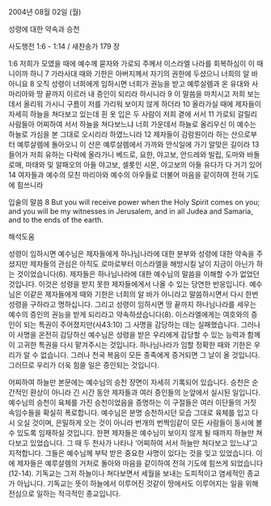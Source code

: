 2004년 08월 02일 (월)

성령에 대한 약속과 승천



사도행전 1:6 - 1:14 / 새찬송가 179 장


1:6 저희가 모였을 때에 예수께 묻자와 가로되 주께서 이스라엘 나라를 회복하심이 이 때니이까 하니 7 가라사대 때와 기한은 아버지께서 자기의 권한에 두셨으니 너희의 알 바 아니요 8 오직 성령이 너희에게 임하시면 너희가 권능을 받고 예루살렘과 온 유대와 사마리아와 땅 끝까지 이르러 내 증인이 되리라 하시니라 9 이 말씀을 마치시고 저희 보는 데서 올리워 가시니 구름이 저를 가리워 보이지 않게 하더라 10 올라가실 때에 제자들이 자세히 하늘을 쳐다보고 있는데 흰 옷 입은 두 사람이 저희 곁에 서서 11 가로되 갈릴리 사람들아 어찌하여 서서 하늘을 쳐다보느냐 너희 가운데서 하늘로 올리우신 이 예수는 하늘로 가심을 본 그대로 오시리라 하였느니라 12 제자들이 감람원이라 하는 산으로부터 예루살렘에 돌아오니 이 산은 예루살렘에서 가까와 안식일에 가기 알맞은 길이라 13 들어가 저희 유하는 다락에 올라가니 베드로, 요한, 야고보, 안드레와 빌립, 도마와 바돌로매, 마태와 및 알패오의 아들 야고보, 셀롯인 시몬, 야고보의 아들 유다가 다 거기 있어 14 여자들과 예수의 모친 마리아와 예수의 아우들로 더불어 마음을 같이하여 전혀 기도에 힘쓰니라 

입술의 말씀 
8 But you will receive power when the Holy Spirit comes on you; and you will be my witnesses in Jerusalem, and in all Judea and Samaria, and to the ends of the earth.

해석도움





성령이 임하시면 
예수님은 제자들에게 하나님나라에 대한 분부와 성령에 대한 약속을 주셨지만 제자들의 관심은 아직도 로마로부터 이스라엘을 해방시킬 날이 지금이 아닌가 하는 것이었습니다(6). 제자들은 하나님나라에 대한 예수님의 말씀을 이해할 수가 없었던 것입니다. 이것은 성령을 받지 못한 제자들에게서 나올 수 있는 당연한 반응입니다. 예수님은 이같은 제자들에게 때와 기한은 너희의 알 바가 아니라고 말씀하시면서 다시 한번 성령을 구하라고 명하십니다. 그리고 성령이 임하시면 땅 끝까지 하나님나라를 세우는 예수의 증인의 권능을 받게 되리라고 약속하셨습니다(8). 이스라엘에게는 여호와의 증인이 되는 특권이 주어졌지만(사43:10) 그 사명을 감당하는 데는 실패했습니다. 그러나 이 사명을 온전히 감당하신 예수님은 성령을 받은 우리에게 감당할 수 있는 능력과 함께 이 고귀한 특권을 다시 맡겨주시는 것입니다. 하나님나라가 임할 정확한 때와 기한은 우리가 알 수 없습니다. 그러나 천국 복음이 모든 종족에게 증거되면 그 날이 올 것입니다. 그러므로 우리가 더욱 힘쓸 일은 증인되는 것입니다.   

어찌하여 하늘만 
본문에는 예수님의 승천 장면이 자세히 기록되어 있습니다. 승천은 순간적인 환상이 아니라 긴 시간 동안 제자들과 여러 증인들의 눈앞에서 실시된 일입니다. 예수님의 승천이 육체를 가진 승천이었음을 증명하는 이 구절들은 여러 이단들의 거짓 속임수들을 확실히 폭로합니다. 예수님은 분명 승천하시던 모습 그대로 육체를 입고 다시 오실 것이며, 은밀하게 오는 것이 아니라 번개의 번쩍임같이 모든 사람들이 동시에 볼 수 있도록 임재하실 것입니다. 한편 제자들은 예수님이 보이지 않게 될 때까지 하늘만 쳐다보고 있었습니다. 그 때 두 천사가 나타나 ‘어찌하여 서서 하늘만 쳐다보고 있느냐’고 지적합니다. 그들은 예수님께 부탁 받은 중요한 사명이 있다는 것을 잊고 있었습니다. 이에 제자들은 예루살렘의 거처로 돌아와 마음을 같이하여 전혀 기도에 힘쓰게 되었습니다(12-14). 기독교는 그저 하늘이나 쳐다보면서 세월을 보내는 도피적이고 염세적인 종교가 아닙니다. 기독교는 뜻이 하늘에서 이루어진 것같이 땅에서도 이루어지는 일을 위해 전심으로 일하는 적극적인 종교입니다.